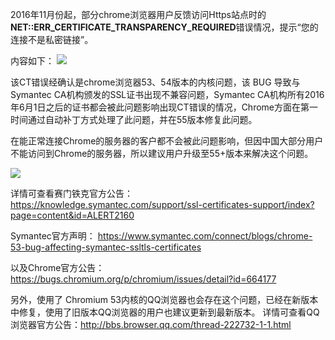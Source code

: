 2016年11月份起，部分chrome浏览器用户反馈访问Https站点时的**NET::ERR_CERTIFICATE_TRANSPARENCY_REQUIRED**错误情况，提示“您的连接不是私密链接”。

内容如下：
![](http://imgcache.tce.fsphere.cn/image/mc.qcloudimg.com/static/img/0fdf027303e53946698dcb377431597e/0.png)

该CT错误经确认是chrome浏览器53、54版本的内核问题，该 BUG 导致与 Symantec CA机构颁发的SSL证书出现不兼容问题，Symantec CA机构所有2016年6月1日之后的证书都会被此问题影响出现CT错误的情况，Chrome方面在第一时间通过自动补丁方式处理了此问题，并在55版本修复此问题。

在能正常连接Chrome的服务器的客户都不会被此问题影响，但因中国大部分用户不能访问到Chrome的服务器，所以建议用户升级至55+版本来解决这个问题。

![](http://imgcache.tce.fsphere.cn/image/mc.qcloudimg.com/static/img/25a818d9e80a02c2b8b7c90f0e1c93df/1.png)

详情可查看赛门铁克官方公告：
https://knowledge.symantec.com/support/ssl-certificates-support/index?page=content&id=ALERT2160

Symantec官方声明：	https://www.symantec.com/connect/blogs/chrome-53-bug-affecting-symantec-ssltls-certificates

以及Chrome官方公告：
https://bugs.chromium.org/p/chromium/issues/detail?id=664177

另外，使用了 Chromium 53内核的QQ浏览器也会存在这个问题，已经在新版本中修复，使用了旧版本QQ浏览器的用户也建议更新到最新版本。
详情可查看QQ浏览器官方公告：http://bbs.browser.qq.com/thread-222732-1-1.html

